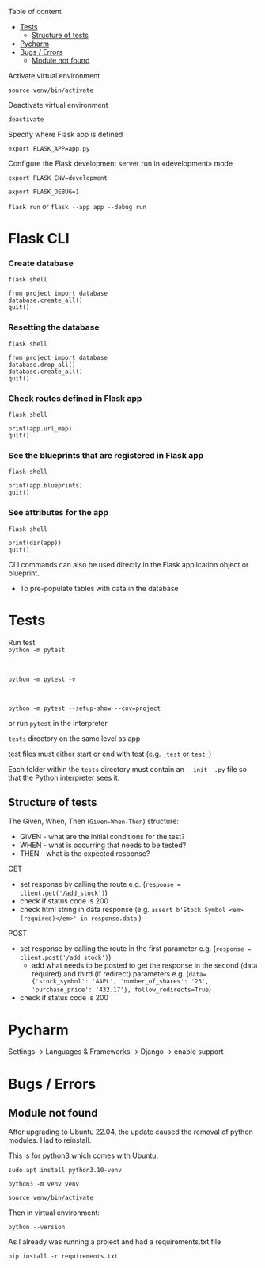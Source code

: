 Table of content
- [Tests](#tests)
  - [Structure of tests](#structure-of-tests)
- [Pycharm](#pycharm)
- [Bugs / Errors](#bugs--errors)
  - [Module not found](#module-not-found)

Activate virtual environment

`source venv/bin/activate`

Deactivate virtual environment

`deactivate`

Specify where Flask app is defined

`export FLASK_APP=app.py`

Configure the Flask development server run in «development» mode

`export FLASK_ENV=development`

`export FLASK_DEBUG=1`

`flask run` or `flask --app app --debug run`


# Flask CLI
### Create database
`flask shell`
```shell
from project import database
database.create_all()
quit()
```

### Resetting the database
`flask shell`
```shell
from project import database
database.drop_all()
database.create_all()
quit()
```

### Check routes defined in Flask app
`flask shell`
```shell
print(app.url_map)
quit()
```

### See the blueprints that are registered in Flask app
`flask shell`
```shell
print(app.blueprints)
quit()
```

### See attributes for the app
`flask shell`
```shell
print(dir(app))
quit()
```

CLI commands can also be used directly in the Flask application object or blueprint. 
- To pre-populate tables with data in the database


# Tests

Run test<br/>
`python -m pytest`

<br>

`python -m pytest -v`

<br>

`python -m pytest --setup-show --cov=project`

or run `pytest` in the interpreter

`tests` directory on the same level as app

test files must either start or end with test (e.g. `_test` or `test_`)

Each folder within the `tests` directory must contain an `__init__.py` file so that the Python interpreter sees it.

## Structure of tests

The Given, When, Then (`Given-When-Then`) structure:

* GIVEN - what are the initial conditions for the test?
* WHEN - what is occurring that needs to be tested?
* THEN - what is the expected response?

GET <br/>
* set response by calling the route e.g. (`response = client.get('/add_stock')`)
* check if status code is 200
* check html string in data response (e.g. `assert b'Stock Symbol <em>(required)</em>' in response.data` )

POST <br/>
* set response by calling the route in the first parameter e.g. (`response = client.post('/add_stock')`)
  * add what needs to be posted to get the response in the second (data required) and third (if redirect) parameters e.g. (`data={'stock_symbol': 'AAPL',
                                     'number_of_shares': '23',
                                     'purchase_price': '432.17'},
                               follow_redirects=True`)
* check if status code is 200


# Pycharm

Settings -> Languages & Frameworks -> Django -> enable support


# Bugs / Errors

## Module not found

After upgrading to Ubuntu 22.04, the update caused the removal of python modules. Had to reinstall.

This is for python3 which comes with Ubuntu.

`sudo apt install python3.10-venv`

`python3 -m venv venv`

`source venv/bin/activate`

Then in virtual environment:

`python --version`

As I already was running a project and had a requirements.txt file

`pip install -r requirements.txt`


